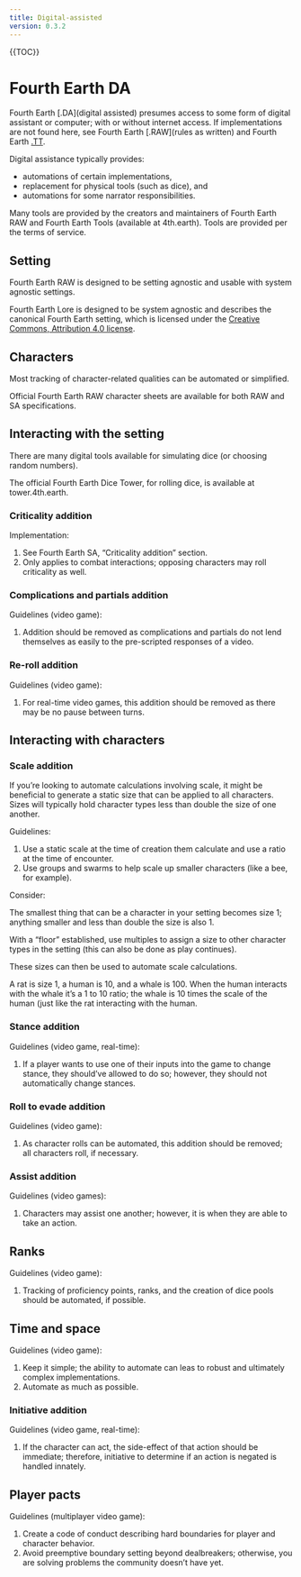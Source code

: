 ```yaml
---
title: Digital-assisted
version: 0.3.2
---
```


{{TOC}}

# Fourth Earth DA

Fourth Earth [.DA](digital assisted) presumes access to some form of digital assistant or computer; with or without internet access. If implementations are not found here, see Fourth Earth [.RAW](rules as written) and Fourth Earth [.TT](tabletop).

Digital assistance typically provides:

- automations of certain implementations,
- replacement for physical tools (such as dice), and
- automations for some narrator responsibilities.

Many tools are provided by the creators and maintainers of Fourth Earth RAW and Fourth Earth Tools (available at 4th.earth). Tools are provided per the terms of service.

## Setting

Fourth Earth RAW is designed to be setting agnostic and usable with system agnostic settings.

Fourth Earth Lore is designed to be system agnostic and describes the canonical Fourth Earth setting, which is licensed under the [Creative Commons, Attribution 4.0 license](https://creativecommons.org/licenses/by/4.0). 

## Characters

Most tracking of character-related qualities can be automated or simplified. 

Official Fourth Earth RAW character sheets are available for both RAW and SA specifications.

## Interacting with the setting

There are many digital tools available for simulating dice (or choosing random numbers).

The official Fourth Earth Dice Tower, for rolling dice, is available at tower.4th.earth.

### Criticality addition 

Implementation:

1. See Fourth Earth SA, “Criticality addition” section.
2. Only applies to combat interactions; opposing characters may roll criticality as well.

### Complications and partials addition

Guidelines (video game):

1. Addition should be removed as complications and partials do not lend themselves as easily to the pre-scripted responses of a video.

### Re-roll addition

Guidelines (video game):

1. For real-time video games, this addition should be removed as there may be no pause between turns.

## Interacting with characters

### Scale addition

If you’re looking to automate calculations involving scale, it might be beneficial to generate a static size that can be applied to all characters. Sizes will typically hold character types less than double the size of one another. 

Guidelines:

1. Use a static scale at the time of creation them calculate and use a ratio at the time of encounter.
2. Use groups and swarms to help scale up smaller characters (like a bee, for example).

 Consider:
 
 The smallest thing that can be a character in your setting becomes size 1; anything smaller and less than double the size is also 1. 
 
 With a “floor” established, use multiples to assign a size to other character types in the setting (this can also be done as play continues).
 
 These sizes can then be used to automate scale calculations.
 
 A rat is size 1, a human is 10, and a whale is 100. When the human interacts with the whale it’s a 1 to 10 ratio; the whale is 10 times the scale of the human (just like the rat interacting with the human.

### Stance addition 

Guidelines (video game, real-time):

1. If a player wants to use one of their inputs into the game to change stance, they should’ve allowed to do so; however, they should not automatically change stances.

### Roll to evade addition

Guidelines (video game):

1. As character rolls can be automated, this addition should be removed; all characters roll, if necessary.

### Assist addition 

Guidelines (video games):

1. Characters may assist one another; however, it is when they are able to take an action.

## Ranks

Guidelines (video game):

1. Tracking of proficiency points, ranks, and the creation of dice pools should be automated, if possible.

## Time and space

Guidelines (video game):

1. Keep it simple; the ability to automate can leas to robust and ultimately complex implementations. 
2. Automate as much as possible.

### Initiative addition 

Guidelines (video game, real-time):

1. If the character can act, the side-effect of that action should be immediate; therefore, initiative to determine if an action is negated is handled innately.

## Player pacts

Guidelines (multiplayer video game):

1. Create a code of conduct describing hard boundaries for player and character behavior.
2. Avoid preemptive boundary setting beyond dealbreakers; otherwise, you are solving problems the community doesn’t have yet.